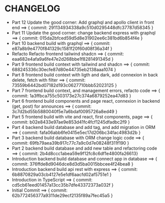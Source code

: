 # CHANGELOG

- Part 12 Update the good corner: Add graphql and apollo client in front end ==> { commit: 291134934338a9c510d0295448dfc37787d58345 }
- Part 11 Update the good corner: change backend express with graphql ==> { commit: 015da2bfced59d5d8e31902ee6c381bd6b854f4e }
- Part 10 backend build with graphql ==> { commit: e87a8b9e4770f841329c1581f20f60d08f36a34f }
- Refacto Refacto frontend tailwind shadcn ==> { commit: eaa682e4afa9a6fe47e2d268bbe1f8281491345d }
- Part 9 frontend build context with tailwind and shadcn ==> { commit: 688245336c30ecfe87d80e44735eb2138aaa1074 }
- Part 8 frontend build context with ligth and dark, add connexion in back delete, fetch with filter ==> { commit: 73559b6442bd07182d193c0627710bbb52023125 }
- Part 7 frontend build context, and management errors, refacto code ==> { commit: 1a3ffbca755c503173e27c374a6879252ea47d83 }
- Part 6 frontend build components and page react, connexion in backend (get, post) for announces ==> { commit: 3c7d2bd55b5880040f5e7a6bdaf0095726a8ed49 }
- Part 5 frontend build with vite and react, first components, page ==>  { commit: b02e8433e97ae9e853d41fc4fcf1245dfadbc2f9 }
- Part 4 backend build database and add tag, and add migration in ORM ==> { commit: fafa06abb6fe0415e5ec17d206bc34fac4983d2b }
- Part 3 backend build database with ORM change logic code ==> { commit: 69fb79aea39b917c77c7a9c0d7e08248f311f190 }
- Part 2 backend build database and add new table and refactoring code ==> { commit: 2b4d8ccc1abea59e9f12fc8c6df1e4800fa26613}
- Introduction backend build database and connect app in database ==> { commit: 376ffde8d9046dce8d3d5ba0015bbcee4f24bea8 }
- Introduction backend build api rest with express ==> { commit: 6b8870829a03cb4127e5e1df6aacfd02af5751e1 }
- Introduction in TypeScript ==> { commit: cd5cb61eed01457a13cc35b7dfe43372373a032f }
- Initial Commit ==> { commit: 62b772456377a9311de29ecf2135f89a7fec45a5 }